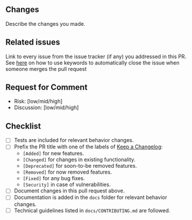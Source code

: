 ## Changes

Describe the changes you made.

## Related issues

Link to every issue from the issue tracker (if any) you addressed in this PR.
See [here](https://docs.github.com/en/get-started/writing-on-github/working-with-advanced-formatting/using-keywords-in-issues-and-pull-requests) on how to use keywords to automatically close the issue when someone merges the pull request

## Request for Comment

* Risk: [low/mid/high]
* Discussion: [low/mid/high]

## Checklist

- [ ] Tests are included for relevant behavior changes.
- [ ] Prefix the PR title with one of the labels of [Keep a Changelog](https://keepachangelog.com/):
  - `[Added]`  for new features.
  - `[Changed]` for changes in existing functionality.
  - `[Deprecated]` for soon-to-be removed features.
  - `[Removed]` for now removed features.
  - `[Fixed]` for any bug fixes.
  - `[Security]` in case of vulnerabilities.
- [ ] Document changes in this pull request above.
- [ ] Documentation is added in the `docs` folder for relevant behavior changes.
- [ ] Technical guidelines listed in `docs/CONTRIBUTING.md` are followed.
